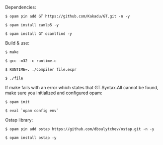 Dependencies:

`$ opam pin add GT https://github.com/Kakadu/GT.git -n -y`

`$ opam install camlp5 -y`

`$ opam install GT ocamlfind -y`

Build & use: 

`$ make`

`$ gcc -m32 -c runtime.c`

`$ RUNTIME=. ./compiler file.expr`

`$ ./file`

If make fails with an error which states that GT.Syntax.All cannot be found, make sure you initialized and configured opam: 

`$ opam init`

``$ eval `opam config env` ``

Ostap library: 

`$ opam pin add ostap https://github.com/dboulytchev/ostap.git -n -y`

`$ opam install ostap -y`
